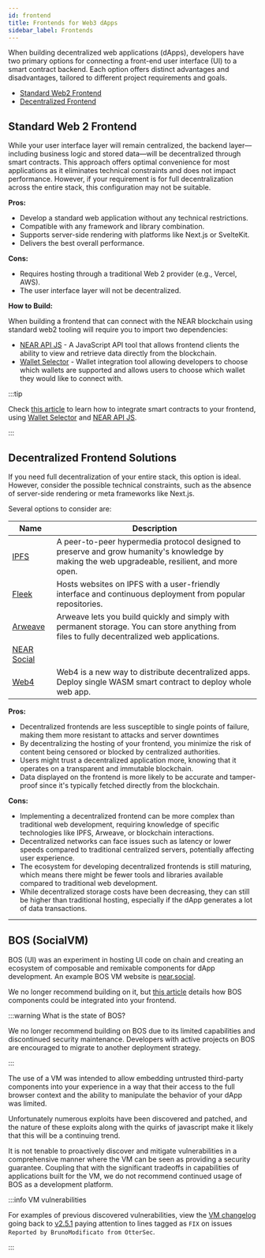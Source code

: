 ```yaml
---
id: frontend
title: Frontends for Web3 dApps
sidebar_label: Frontends
---
```


When building decentralized web applications (dApps), developers have two primary options for connecting a front-end user interface (UI) to a smart contract backend. Each option offers distinct advantages and disadvantages, tailored to different project requirements and goals.

- [Standard Web2 Frontend](#standard-web-2-frontend)
- [Decentralized Frontend](#decentralized-frontend-solutions)

## Standard Web 2 Frontend

While your user interface layer will remain centralized, the backend layer—including business logic and stored data—will be decentralized through smart contracts. This approach offers optimal convenience for most applications as it eliminates technical constraints and does not impact performance. However, if your requirement is for full decentralization across the entire stack, this configuration may not be suitable.

**Pros:**

- Develop a standard web application without any technical restrictions.
- Compatible with any framework and library combination.
- Supports server-side rendering with platforms like Next.js or SvelteKit.
- Delivers the best overall performance.

**Cons:**

- Requires hosting through a traditional Web 2 provider (e.g., Vercel, AWS).
- The user interface layer will not be decentralized.

**How to Build:**

When building a frontend that can connect with the NEAR blockchain using standard web2 tooling will require you to import two dependencies:

- [NEAR API JS](../../4.tools/near-api-js/quick-reference.md) - A JavaScript API tool that allows frontend clients the ability to view and retrieve data directly from the blockchain.
- [Wallet Selector](../../4.tools/wallet-selector.md) - Wallet integration tool allowing developers to choose which wallets are supported and allows users to choose which wallet they would like to connect with.

:::tip

Check [this article](integrate-contracts.md) to learn how to integrate smart contracts to your frontend, using [Wallet Selector](../../4.tools/wallet-selector.md) and [NEAR API JS](../../4.tools/near-api-js/quick-reference.md).

:::

## Decentralized Frontend Solutions

If you need full decentralization of your entire stack, this option is ideal. However, consider the possible technical constraints, such as the absence of server-side rendering or meta frameworks like Next.js.

Several options to consider are:

|Name| <div align="center">Description</div>   |
|--------|------|
| [IPFS](https://docs.ipfs.tech/how-to/websites-on-ipfs/single-page-website/)| A peer-to-peer hypermedia protocol designed to preserve and grow humanity's knowledge by making the web upgradeable, resilient, and more open. |
| [Fleek](https://docs.fleek.co/tutorials/hosting/)| Hosts websites on IPFS with a user-friendly interface and continuous deployment from popular repositories. |
| [Arweave](https://www.arweave.org/build) | Arweave lets you build quickly and simply with permanent storage. You can store anything from files to fully decentralized web applications. |
| [NEAR Social](https://near.social) |  |
| [Web4](https://web4.near.page/) | Web4 is a new way to distribute decentralized apps. Deploy single WASM smart contract to deploy whole web app.|

**Pros:**

- Decentralized frontends are less susceptible to single points of failure, making them more resistant to attacks and server downtimes
- By decentralizing the hosting of your frontend, you minimize the risk of content being censored or blocked by centralized authorities.
- Users might trust a decentralized application more, knowing that it operates on a transparent and immutable blockchain.
- Data displayed on the frontend is more likely to be accurate and tamper-proof since it's typically fetched directly from the blockchain.

**Cons:**

- Implementing a decentralized frontend can be more complex than traditional web development, requiring knowledge of specific technologies like IPFS, Arweave, or blockchain interactions.
- Decentralized networks can face issues such as latency or lower speeds compared to traditional centralized servers, potentially affecting user experience.
- The ecosystem for developing decentralized frontends is still maturing, which means there might be fewer tools and libraries available compared to traditional web development.
- While decentralized storage costs have been decreasing, they can still be higher than traditional hosting, especially if the dApp generates a lot of data transactions.

---

## BOS (SocialVM)

BOS (UI) was an experiment in hosting UI code on chain and creating an ecosystem of composable and remixable components for dApp development.
An example BOS VM website is [near.social](https://near.social).

We no longer recommend building on it, but [this article](integrate-components.md) details how BOS components could be integrated into your frontend.

:::warning What is the state of BOS?

We no longer recommend building on BOS due to its limited capabilities and discontinued security maintenance. Developers with active projects on BOS are encouraged to migrate to another deployment strategy.

:::

The use of a VM was intended to allow embedding untrusted third-party components into your experience in a way that their access to the full browser context and the ability to manipulate the behavior of your dApp was limited.

Unfortunately numerous exploits have been discovered and patched, and the nature of these exploits along with the quirks of javascript make it likely that this will be a continuing trend.

It is not tenable to proactively discover and mitigate vulnerabilities in a comprehensive manner where the VM can be seen as providing a security guarantee. Coupling that with the significant tradeoffs in capabilities of applications built for the VM, we do not recommend continued usage of BOS as a development platform.

:::info VM vulnerabilities

For examples of previous discovered vulnerabilities, view the [VM changelog](https://github.com/NearSocial/VM/blob/master/CHANGELOG.md) going back to [v2.5.1](https://github.com/NearSocial/VM/blob/master/CHANGELOG.md#251) paying attention to lines tagged as `FIX` on issues `Reported by BrunoModificato from OtterSec`.

:::
